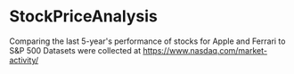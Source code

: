# StockPriceAnalysis
Comparing the last 5-year's performance of stocks for Apple and Ferrari to S&P 500
Datasets were collected at https://www.nasdaq.com/market-activity/ 
